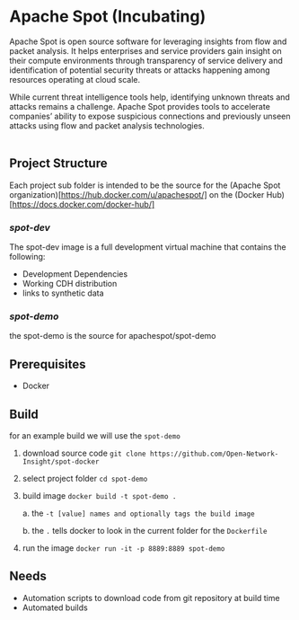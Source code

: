 # **Apache Spot (Incubating)**   

Apache Spot is open source software for leveraging insights from flow and packet analysis. It helps enterprises and service providers gain insight on their compute environments through transparency of service delivery and identification of potential security threats or attacks happening among resources operating at cloud scale.

While current threat intelligence tools help, identifying unknown threats and attacks remains a challenge. Apache Spot provides tools to accelerate companies’ ability to expose suspicious connections and previously unseen attacks using flow and packet analysis technologies. 
<br><br>

## **Project Structure**

Each project sub folder is intended to be the source for the (Apache Spot organization)[https://hub.docker.com/u/apachespot/] on the (Docker Hub)[https://docs.docker.com/docker-hub/]

### *spot-dev*

The spot-dev image is a full development virtual machine that contains the following:

* Development Dependencies
* Working CDH distribution
* links to synthetic data

### *spot-demo*

the spot-demo is the source for apachespot/spot-demo

## **Prerequisites**

* Docker

## **Build**

for an example build we will use the `spot-demo`

1. download source code `git clone https://github.com/Open-Network-Insight/spot-docker`

2. select project folder `cd spot-demo`

3. build image `docker build -t spot-demo .`

    a. the `-t [value] names and optionally tags the build image`

    b. the `.` tells docker to look in the current folder for the `Dockerfile`

4. run the image `docker run -it -p 8889:8889 spot-demo`

## **Needs**

* Automation scripts to download code from git repository at build time
* Automated builds
